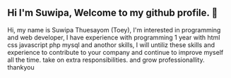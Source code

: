 ## Hi I'm Suwipa, Welcome to my github profile. 👋

Hi, my name is Suwipa Thuesayom (Toey), I'm interested in programming and web developer, I have experience with programming 1 year with html css javascript php mysql and anothor skills, I will untiliz these skills and experience to contribute to your company and continue to improve myself all the time. take on extra responsibilities. and grow professionallity. thankyou

<!--
**Suwipathuesayom/Suwipathuesayom** is a ✨ _special_ ✨ repository because its `README.md` (this file) appears on your GitHub profile.

Here are some ideas to get you started:

- 🔭 I’m currently working on ...
- 🌱 I’m currently learning ...
- 👯 I’m looking to collaborate on ...
- 🤔 I’m looking for help with ...
- 💬 Ask me about ...
- 📫 How to reach me: ...
- 😄 Pronouns: ...
- ⚡ Fun fact: ...
-->
